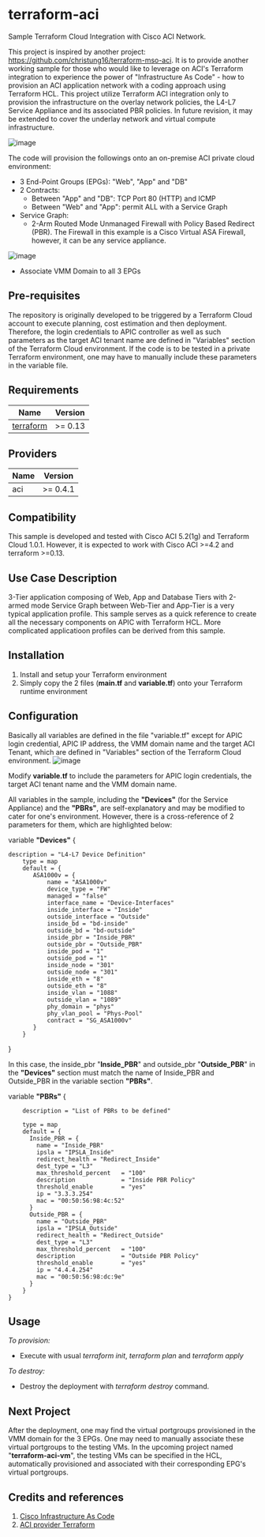 # terraform-aci

Sample Terraform Cloud Integration with Cisco ACI Network.

This project is inspired by another project: https://github.com/christung16/terraform-mso-aci. It is to provide another working sample for those who would like to leverage on ACI's Terraform integration to experience the power of "Infrastructure As Code" - how to provision an ACI application network with a coding approach using Terraform HCL. This project utilize Terraform ACI integration only to provision the infrastructure on the overlay network policies, the L4-L7 Service Appliance and its associated PBR policies. In future revision, it may be extended to cover the underlay network and virtual compute infrastructure. 

![image](https://user-images.githubusercontent.com/8743281/123520075-80b0fb00-d6e1-11eb-8ec5-909ccd8cfbcc.png)

The code will provision the followings onto an on-premise ACI private cloud environment:
* 3 End-Point Groups (EPGs): "Web", "App" and "DB"
* 2 Contracts:
  * Between "App" and "DB": TCP Port 80 (HTTP) and ICMP
  * Between "Web" and "App": permit ALL with a Service Graph
* Service Graph:
  * 2-Arm Routed Mode Unmanaged Firewall with Policy Based Redirect (PBR). The Firewall in this example is a Cisco Virtual ASA Firewall, however, it can be any service appliance.

![image](https://user-images.githubusercontent.com/8743281/123568965-10e16400-d7f8-11eb-9678-8d1c2fd02100.png)

* Associate VMM Domain to all 3 EPGs

## Pre-requisites

The repository is originally developed to be triggered by a Terraform Cloud account to execute planning, cost estimation and then deployment. Therefore, the login credentials to APIC controller as well as such parameters as the target ACI tenant name are defined in "Variables" section of the Terraform Cloud environment. If the code is to be tested in a private Terraform environment, one may have to manually include these parameters in the variable file.

## Requirements
Name | Version
---- | -------
[terraform]("https://www.terraform.io/downloads.html")| >= 0.13

## Providers
Name | Version
---- | -------
aci | >= 0.4.1

## Compatibility
This sample is developed and tested with Cisco ACI 5.2(1g) and Terraform Cloud 1.0.1. However, it is expected to work with Cisco ACI >=4.2 and terraform >=0.13.

## Use Case Description

3-Tier application composing of Web, App and Database Tiers with 2-armed mode Service Graph between Web-Tier and App-Tier is a very typical application profile. This sample serves as a quick reference to create all the necessary components on APIC with Terraform HCL. More complicated applicatioon profiles can be derived from this sample.

## Installation

1. Install and setup your Terraform environment 
2. Simply copy the 2 files (**main.tf** and **variable.tf**) onto your Terraform runtime environment 

## Configuration

Basically all variables are defined in the file "variable.tf" except for APIC login credential, APIC IP address, the VMM domain name and the target ACI Tenant, which are defined in "Variables" section of the Terraform Cloud environment.
![image](https://user-images.githubusercontent.com/8743281/123569650-505c8000-d7f9-11eb-95e0-52588e2f06ae.png)

Modify **variable.tf** to include the parameters for APIC login credentials, the target ACI tenant name and the VMM domain name.

All variables in the sample, including the **"Devices"** (for the Service Appliance) and the **"PBRs"**, are self-explanatory and may be modified to cater for one's environment. However, there is a cross-reference of 2 parameters for them, which are highlighted below:

variable **"Devices"** {
```
description = "L4-L7 Device Definition"
    type = map
    default = {
       ASA1000v = {
           name = "ASA1000v"
           device_type = "FW"
           managed = "false"
           interface_name = "Device-Interfaces"
           inside_interface = "Inside"
           outside_interface = "Outside"
           inside_bd = "bd-inside"
           outside_bd = "bd-outside"
           inside_pbr = "Inside_PBR"
           outside_pbr = "Outside_PBR"
           inside_pod = "1"
           outside_pod = "1"
           inside_node = "301"
           outside_node = "301"
           inside_eth = "8"
           outside_eth = "8"
           inside_vlan = "1088"
           outside_vlan = "1089"
           phy_domain = "phys"
           phy_vlan_pool = "Phys-Pool"
           contract = "SG_ASA1000v"
       }
    }
```
}

In this case, the inside_pbr "**Inside_PBR**" and outside_pbr "**Outside_PBR**" in the **"Devices"** section must match the name of Inside_PBR and Outside_PBR in the variable section **"PBRs"**.

variable **"PBRs"** {
```
    description = "List of PBRs to be defined"
    
    type = map
    default = {
      Inside_PBR = {
        name = "Inside_PBR"
        ipsla = "IPSLA_Inside"
        redirect_health = "Redirect_Inside"
        dest_type = "L3"
        max_threshold_percent   = "100"
        description             = "Inside PBR Policy"
        threshold_enable        = "yes"
        ip = "3.3.3.254"
        mac = "00:50:56:98:4c:52"
      }
      Outside_PBR = {
        name = "Outside_PBR"
        ipsla = "IPSLA_Outside"
        redirect_health = "Redirect_Outside"
        dest_type = "L3"
        max_threshold_percent   = "100"
        description             = "Outside PBR Policy"
        threshold_enable        = "yes"
        ip = "4.4.4.254"
        mac = "00:50:56:98:dc:9e"
      }
    }
}
```
## Usage

*To provision:*
 * Execute with usual *terraform init*, *terraform plan* and *terraform apply*

*To destroy:*
 * Destroy the deployment with *terraform destroy* command.

## Next Project

After the deployment, one may find the virtual portgroups provisioned in the VMM domain for the 3 EPGs. One may need to manually associate these virtual portgroups to the testing VMs. In the upcoming project named "**terraform-aci-vm**", the testing VMs can be specified in the HCL, automatically provisioned and associated with their corresponding EPG's virtual portgroups. 
 
## Credits and references

1. [Cisco Infrastructure As Code](https://developer.cisco.com/iac/)
2. [ACI provider Terraform](https://registry.terraform.io/providers/CiscoDevNet/aci/latest/docs)
 
